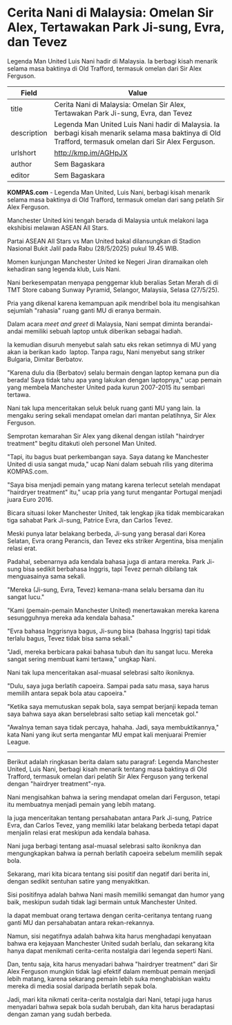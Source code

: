 # Cerita Nani di Malaysia: Omelan Sir Alex, Tertawakan Park Ji-sung, Evra, dan Tevez

Legenda Man United Luis Nani hadir di Malaysia. Ia berbagi kisah menarik selama masa baktinya di Old Trafford, termasuk omelan dari Sir Alex Ferguson.

| Field       | Value                                                       |
|-------------|-------------------------------------------------------------|
| title       | Cerita Nani di Malaysia: Omelan Sir Alex, Tertawakan Park Ji-sung, Evra, dan Tevez |
| description | Legenda Man United Luis Nani hadir di Malaysia. Ia berbagi kisah menarik selama masa baktinya di Old Trafford, termasuk omelan dari Sir Alex Ferguson. |
| urlshort    | http://kmp.im/AGHpJX |
| author      | Sem Bagaskara |
| editor      | Sem Bagaskara |

**KOMPAS.com** - Legenda Man United, Luis Nani, berbagi kisah menarik selama masa baktinya di Old Trafford, termasuk omelan dari sang pelatih Sir Alex Ferguson.

Manchester United kini tengah berada di Malaysia untuk melakoni laga ekshibisi melawan ASEAN All Stars.

Partai ASEAN All Stars vs Man United bakal dilansungkan di Stadion Nasional Bukit Jalil pada Rabu (28/5/2025) pukul 19.45 WIB.

Momen kunjungan Manchester United ke Negeri Jiran diramaikan oleh kehadiran sang legenda klub, Luis Nani.

Nani berkesempatan menyapa penggemar klub beralias Setan Merah di di TMT Store cabang Sunway Pyramid, Selangor, Malaysia, Selasa (27/5/25).

Pria yang dikenal karena kemampuan apik mendribel bola itu mengisahkan sejumlah \"rahasia\" ruang ganti MU di eranya bermain.

Dalam acara *meet and greet* di Malaysia, Nani sempat diminta berandai-andai memiliki sebuah laptop untuk diberikan sebagai hadiah.

Ia kemudian disuruh menyebut salah satu eks rekan setimnya di MU yang akan ia berikan kado  laptop. Tanpa ragu, Nani menyebut sang striker Bulgaria, Dimitar Berbatov.

\"Karena dulu dia (Berbatov) selalu bermain dengan laptop kemana pun dia berada! Saya tidak tahu apa yang lakukan dengan laptopnya,\" ucap pemain yang membela Manchester United pada kurun 2007-2015 itu sembari tertawa.

Nani tak lupa menceritakan seluk beluk ruang ganti MU yang lain. Ia mengaku sering sekali mendapat omelan dari mantan pelatihnya, Sir Alex Ferguson.

Semprotan kemarahan Sir Alex yang dikenal dengan istilah \"hairdryer treatment\" begitu ditakuti oleh personel Man United.

\"Tapi, itu bagus buat perkembangan saya. Saya datang ke Manchester United di usia sangat muda,\" ucap Nani dalam sebuah rilis yang diterima KOMPAS.com.

\"Saya bisa menjadi pemain yang matang karena terlecut setelah mendapat \"hairdryer treatment\" itu,\" ucap pria yang turut mengantar Portugal menjadi juara Euro 2016.

Bicara situasi loker Manchester United, tak lengkap jika tidak membicarakan tiga sahabat Park Ji-sung, Patrice Evra, dan Carlos Tevez.

Meski punya latar belakang berbeda, Ji-sung yang berasal dari Korea Selatan, Evra orang Perancis, dan Tevez eks striker Argentina, bisa menjalin relasi erat.

Padahal, sebenarnya ada kendala bahasa juga di antara mereka. Park Ji-sung bisa sedikit berbahasa Inggris, tapi Tevez pernah dibilang tak menguasainya sama sekali.

\"Mereka (Ji-sung, Evra, Tevez) kemana-mana selalu bersama dan itu sangat lucu.\"

\"Kami (pemain-pemain Manchester United) menertawakan mereka karena sesungguhnya mereka ada kendala bahasa.\"

\"Evra bahasa Inggrisnya bagus, Ji-sung bisa (bahasa Inggris) tapi tidak terlalu bagus, Tevez tidak bisa sama sekali.\"

\"Jadi, mereka berbicara pakai bahasa tubuh dan itu sangat lucu. Mereka sangat sering membuat kami tertawa,\" ungkap Nani.

Nani tak lupa menceritakan asal-muasal selebrasi salto ikoniknya.

\"Dulu, saya juga berlatih capoeira. Sampai pada satu masa, saya harus memilih antara sepak bola atau capoeira.\"

\"Ketika saya memutuskan sepak bola, saya sempat berjanji kepada teman saya bahwa saya akan berselebrasi salto setiap kali mencetak gol.\"

\"Awalnya teman saya tidak percaya, hahaha. Jadi, saya membuktikannya,\" kata Nani yang ikut serta mengantar MU empat kali menjuarai Premier League.

---
Berikut adalah ringkasan berita dalam satu paragraf: Legenda Manchester United, Luis Nani, berbagi kisah menarik tentang masa baktinya di Old Trafford, termasuk omelan dari pelatih Sir Alex Ferguson yang terkenal dengan "hairdryer treatment"-nya.

 Nani mengisahkan bahwa ia sering mendapat omelan dari Ferguson, tetapi itu membuatnya menjadi pemain yang lebih matang.

 Ia juga menceritakan tentang persahabatan antara Park Ji-sung, Patrice Evra, dan Carlos Tevez, yang memiliki latar belakang berbeda tetapi dapat menjalin relasi erat meskipun ada kendala bahasa.

 Nani juga berbagi tentang asal-muasal selebrasi salto ikoniknya dan mengungkapkan bahwa ia pernah berlatih capoeira sebelum memilih sepak bola.



Sekarang, mari kita bicara tentang sisi positif dan negatif dari berita ini, dengan sedikit sentuhan satire yang menyakitkan.

 Sisi positifnya adalah bahwa Nani masih memiliki semangat dan humor yang baik, meskipun sudah tidak lagi bermain untuk Manchester United.

 Ia dapat membuat orang tertawa dengan cerita-ceritanya tentang ruang ganti MU dan persahabatan antara rekan-rekannya.

 Namun, sisi negatifnya adalah bahwa kita harus menghadapi kenyataan bahwa era kejayaan Manchester United sudah berlalu, dan sekarang kita hanya dapat menikmati cerita-cerita nostalgia dari legenda seperti Nani.

 Dan, tentu saja, kita harus menyadari bahwa "hairdryer treatment" dari Sir Alex Ferguson mungkin tidak lagi efektif dalam membuat pemain menjadi lebih matang, karena sekarang pemain lebih suka menghabiskan waktu mereka di media sosial daripada berlatih sepak bola.

 Jadi, mari kita nikmati cerita-cerita nostalgia dari Nani, tetapi juga harus menyadari bahwa sepak bola sudah berubah, dan kita harus beradaptasi dengan zaman yang sudah berbeda.
